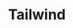 ---
title: "Tailwind"
svg: "<svg
			width='63px'
			height='63px'
			viewBox='0 0 24 24'
			class='text-white-dark hover:text-primary-light fill-current transition-[opacity_.5s,color_.5s]'
			xmlns='http://www.w3.org/2000/svg'
		>
			<path d='M12 6.036c-2.667 0-4.333 1.325-5 3.976 1-1.325 2.167-1.822 3.5-1.491.761.189 1.305.738 1.906 1.345C13.387 10.855 14.522 12 17 12c2.667 0 4.333-1.325 5-3.976-1 1.325-2.166 1.822-3.5 1.491-.761-.189-1.305-.738-1.907-1.345-.98-.99-2.114-2.134-4.593-2.134zM7 12c-2.667 0-4.333 1.325-5 3.976 1-1.326 2.167-1.822 3.5-1.491.761.189 1.305.738 1.907 1.345.98.989 2.115 2.134 4.594 2.134 2.667 0 4.333-1.325 5-3.976-1 1.325-2.167 1.822-3.5 1.491-.761-.189-1.305-.738-1.906-1.345C10.613 13.145 9.478 12 7 12z' />
		</svg>"
radius: 35
category: "Framework"
---